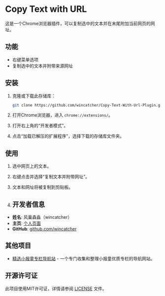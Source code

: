 # Copy Text with URL

这是一个Chrome浏览器插件，可以复制选中的文本并在末尾附加当前网页的网址。

## 功能

- 右键菜单选项
- 复制选中的文本并附带来源网址

## 安装

1. 克隆或下载此存储库：
    ```bash
    git clone https://github.com/wincatcher/Copy-Text-With-Url-Plugin.git
    ```

2. 打开Chrome浏览器，进入 `chrome://extensions/`。
3. 打开右上角的“开发者模式”。
4. 点击“加载已解压的扩展程序”，选择下载的存储库文件夹。

## 使用

1. 选中网页上的文本。
2. 右键点击并选择“复制文本并附带网址”。
3. 文本和网址将被复制到剪贴板。

4. ## 开发者信息

- **姓名**: 风巢森淼（wincatcher）
- **主页**: [个人页面](https://mlink.cc/wincatcher)
- **GitHub**: [github.com/wincatcher](https://github.com/wincatcher)

## 其他项目

- [精选小报童专栏导航站](https://xiaobaot.top/) - 一个专门收集和整理小报童优质专栏的导航网站。


## 开源许可证

此项目使用MIT许可证，详情请参阅 [LICENSE](./LICENSE) 文件。
